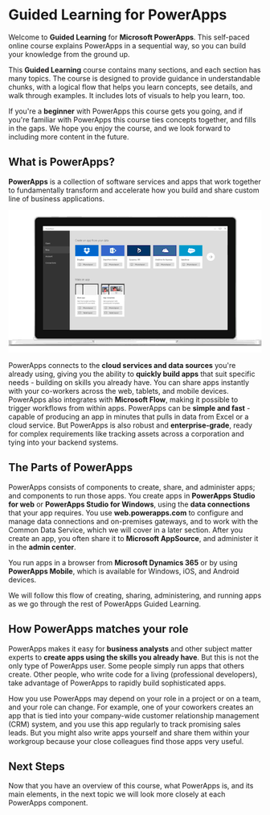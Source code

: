 <properties
   pageTitle="Introducing PowerApps | Microsoft PowerApps"
   description="Understand what PowerApps is, and its software elements"
   services=""
   suite="powerapps"
   documentationCenter="na"
   authors="mgblythe"
   manager="anneta"
   editor=""
   tags=""
   featuredVideoId="kwJrTpn_kSo"
   courseDuration="5m"/>

<tags
   ms.service="powerapps"
   ms.devlang="na"
   ms.topic="get-started-article"
   ms.tgt_pltfrm="na"
   ms.workload="na"
   ms.date="12/09/2016"
   ms.author="mblythe"/>

# Guided Learning for PowerApps
Welcome to  **Guided Learning**  for **Microsoft PowerApps**. This self-paced online course explains PowerApps in a sequential way, so you can build your knowledge from the ground up.

This  **Guided Learning**  course contains many sections, and each section has many topics. The course is designed to provide guidance in understandable chunks, with a logical flow that helps you learn concepts, see details, and walk through examples. It includes lots of visuals to help you learn, too.

If you're a  **beginner**  with PowerApps this course gets you going, and if you're familiar with PowerApps this course ties concepts together, and fills in the gaps. We hope you enjoy the course, and we look forward to including more content in the future.


## What is PowerApps?
**PowerApps** is a collection of software services and apps that work together to fundamentally transform and accelerate how you build and share custom line of business applications.

![PowerApps animated introduction](./media/learning-introducing-powerapps/powerapps-intro.gif)

PowerApps connects to the **cloud services and data sources** you're already using, giving you the ability to **quickly build apps** that suit specific needs - building on skills you already have. You can share apps instantly with your co-workers across the web, tablets, and mobile devices. PowerApps also integrates with **Microsoft Flow**, making it possible to trigger workflows from within apps. PowerApps can be **simple and fast**  -  capable of producing an app in minutes that pulls in data from Excel or a cloud service. But PowerApps is also robust and **enterprise-grade**, ready for complex requirements like tracking assets across a corporation and tying into your backend systems.


## The Parts of PowerApps
PowerApps consists of components to create, share, and administer apps; and components to run those apps. You create apps in  **PowerApps Studio for web**  or  **PowerApps Studio for Windows**, using the **data connections** that your app requires. You use **web.powerapps.com** to configure and manage data connections and on-premises gateways, and to work with the Common Data Service, which we will cover in a later section. After you create an app, you often share it to **Microsoft AppSource**, and administer it in the **admin center**.

You run apps in a browser from **Microsoft Dynamics 365** or by using **PowerApps Mobile**, which is available for Windows, iOS, and Android devices.

We will follow this flow of creating, sharing, administering, and running apps as we go through the rest of PowerApps Guided Learning.


## How PowerApps matches your role
PowerApps makes it easy for **business analysts** and other subject matter experts to **create apps using the skills you already have**. But this is not the only type of PowerApps user. Some people simply run apps that others create. Other people, who write code for a living (professional developers), take advantage of PowerApps to rapidly build sophisticated apps.

How you use PowerApps may depend on your role in a project or on a team, and your role can change. For example, one of your coworkers creates an app that is tied into your company-wide customer relationship management (CRM) system, and you use this app regularly to track promising sales leads. But you might also write apps yourself and share them within your workgroup because your close colleagues find those apps very useful.


## Next Steps
Now that you have an overview of this course, what PowerApps is, and its main elements, in the next topic we will look more closely at each PowerApps component.